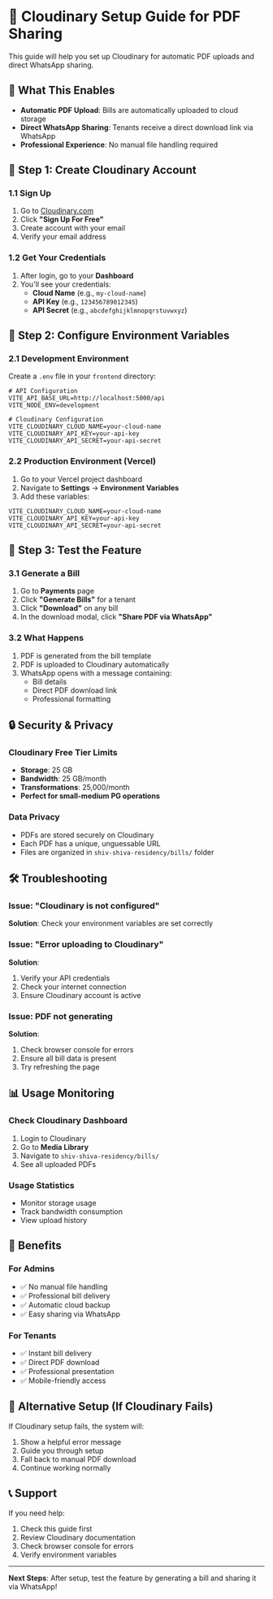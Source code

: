 # 📁 Cloudinary Setup Guide for PDF Sharing

This guide will help you set up Cloudinary for automatic PDF uploads and direct WhatsApp sharing.

## 🎯 What This Enables

- **Automatic PDF Upload**: Bills are automatically uploaded to cloud storage
- **Direct WhatsApp Sharing**: Tenants receive a direct download link via WhatsApp
- **Professional Experience**: No manual file handling required

## 🚀 Step 1: Create Cloudinary Account

### 1.1 Sign Up
1. Go to [Cloudinary.com](https://cloudinary.com)
2. Click **"Sign Up For Free"**
3. Create account with your email
4. Verify your email address

### 1.2 Get Your Credentials
1. After login, go to your **Dashboard**
2. You'll see your credentials:
   - **Cloud Name** (e.g., `my-cloud-name`)
   - **API Key** (e.g., `123456789012345`)
   - **API Secret** (e.g., `abcdefghijklmnopqrstuvwxyz`)

## 🔧 Step 2: Configure Environment Variables

### 2.1 Development Environment
Create a `.env` file in your `frontend` directory:

```env
# API Configuration
VITE_API_BASE_URL=http://localhost:5000/api
VITE_NODE_ENV=development

# Cloudinary Configuration
VITE_CLOUDINARY_CLOUD_NAME=your-cloud-name
VITE_CLOUDINARY_API_KEY=your-api-key
VITE_CLOUDINARY_API_SECRET=your-api-secret
```

### 2.2 Production Environment (Vercel)
1. Go to your Vercel project dashboard
2. Navigate to **Settings** → **Environment Variables**
3. Add these variables:

```env
VITE_CLOUDINARY_CLOUD_NAME=your-cloud-name
VITE_CLOUDINARY_API_KEY=your-api-key
VITE_CLOUDINARY_API_SECRET=your-api-secret
```

## 📱 Step 3: Test the Feature

### 3.1 Generate a Bill
1. Go to **Payments** page
2. Click **"Generate Bills"** for a tenant
3. Click **"Download"** on any bill
4. In the download modal, click **"Share PDF via WhatsApp"**

### 3.2 What Happens
1. PDF is generated from the bill template
2. PDF is uploaded to Cloudinary automatically
3. WhatsApp opens with a message containing:
   - Bill details
   - Direct PDF download link
   - Professional formatting

## 🔒 Security & Privacy

### Cloudinary Free Tier Limits
- **Storage**: 25 GB
- **Bandwidth**: 25 GB/month
- **Transformations**: 25,000/month
- **Perfect for small-medium PG operations**

### Data Privacy
- PDFs are stored securely on Cloudinary
- Each PDF has a unique, unguessable URL
- Files are organized in `shiv-shiva-residency/bills/` folder

## 🛠️ Troubleshooting

### Issue: "Cloudinary is not configured"
**Solution**: Check your environment variables are set correctly

### Issue: "Error uploading to Cloudinary"
**Solution**: 
1. Verify your API credentials
2. Check your internet connection
3. Ensure Cloudinary account is active

### Issue: PDF not generating
**Solution**:
1. Check browser console for errors
2. Ensure all bill data is present
3. Try refreshing the page

## 📊 Usage Monitoring

### Check Cloudinary Dashboard
1. Login to Cloudinary
2. Go to **Media Library**
3. Navigate to `shiv-shiva-residency/bills/`
4. See all uploaded PDFs

### Usage Statistics
- Monitor storage usage
- Track bandwidth consumption
- View upload history

## 🎉 Benefits

### For Admins
- ✅ No manual file handling
- ✅ Professional bill delivery
- ✅ Automatic cloud backup
- ✅ Easy sharing via WhatsApp

### For Tenants
- ✅ Instant bill delivery
- ✅ Direct PDF download
- ✅ Professional presentation
- ✅ Mobile-friendly access

## 🔄 Alternative Setup (If Cloudinary Fails)

If Cloudinary setup fails, the system will:
1. Show a helpful error message
2. Guide you through setup
3. Fall back to manual PDF download
4. Continue working normally

## 📞 Support

If you need help:
1. Check this guide first
2. Review Cloudinary documentation
3. Check browser console for errors
4. Verify environment variables

---

**Next Steps**: After setup, test the feature by generating a bill and sharing it via WhatsApp! 